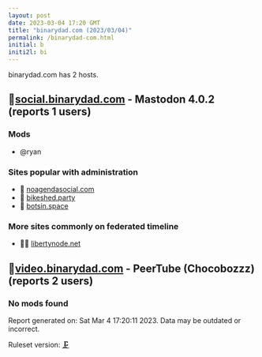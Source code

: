 ```yaml
---
layout: post
date: 2023-03-04 17:20 GMT
title: "binarydad.com (2023/03/04)"
permalink: /binarydad-com.html
initial: b
initi2l: bi
---
```


binarydad.com has 2 hosts.

## 💉[social.binarydad.com](https://social.binarydad.com) - Mastodon 4.0.2 (reports 1 users)

### Mods
 * @ryan

### Sites popular with administration

* 💉 [noagendasocial.com](/noagendasocial-com.html)
* 🦝 [bikeshed.party](/bikeshed-party.html)
* 🐘 [botsin.space](/botsin-space.html)

### More sites commonly on federated timeline

* 🦝💉 [libertynode.net](/libertynode-net.html)

## 💉[video.binarydad.com](https://video.binarydad.com) - PeerTube (Chocobozzz) (reports 2 users)

### No mods found

Report generated on: Sat Mar  4 17:20:11 2023. Data may be outdated or incorrect.

Ruleset version: [🗜](/version-clamp)
